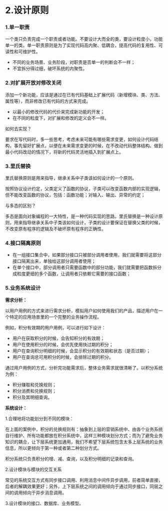 # 2.设计原则

### 1.单一职责

一个类只负责完成一个职责或者功能。不要设计大而全的类，要设计粒度小，功能单一的类。单一职责原则是为了实现代码高内聚、低耦合，提高代码的复用性、可读性和可维护性。

- 不同的业务场景、业务阶段，对职责是否单一的判断会不一样；
- 不宜拆分得过细，破坏系统的内聚性。

### 2.对扩展开放对修改关闭

添加一个新功能，应该是通过在已有代码基础上扩展代码（新增模块、类、方法、属性等），而非修改已有代码的方式来完成。

- 以最小的修改代码的代价来完成新功能的开发；
- 在不同的粒度下，对扩展和修改的定义会不一样。

如何去实现？

要求在写代码时，多一些思考，考虑未来可能有哪些需求变更，如何设计代码结构，事先留好扩展点，以便在未来需求变更的时候，在不改动代码整体结构、做到最小代码改动的情况下，将新的代码灵活地插入到扩展点上。

### 3.里氏替换

里氏替换原则是用来指导，继承关系中子类该如何设计的一个原则。

按照协议设计约定，父类定义了函数的协议，子类可以改变函数内部的实现逻辑，但不能改变函数的协议，包括：函数功能；对输入、输出、异常的约定；

与多态的区别？

多态是面向对象编程的一大特性，是一种代码实现的思路。里氏替换是一种设计原则，用来指导继承关系中子类该如何设计，子类的设计要保证在替换父类的时候，不改变原有程序的逻辑及不破坏原有程序的正确性。

### 4.接口隔离原则

- 在一组接口集合中，如果部分接口只被部分调用者使用，我们就需要将这部分接口隔离出来，单独给这部分调用者使用；
- 在单个接口中，部分调用者只需要函数中的部分功能，我们就需要把函数拆分成粒度更细的多个函数，让调用者只依赖它需要的接口函数；

### 5.业务系统设计

**需求分析：**

以用户用例的方式来进行需求分析，模拟用户如何使用我们的产品，描述用户在一个特定的应用场景里的一个完整的业务操作流程。

例如，积分有效期的用户用例，可以进行如下设计：

- 用户在获取积分的时候，会告知积分的有效期；
- 用户在使用积分的时候，会优先使用快过期的积分；
- 用户在查询积分明细的时候，会显示积分的有效期和状态（是否过期）；
- 用户在查询总可用积分的时候，会排除过期的积分。

通过用户用例的方式，分析完功能需求后，整体业务需求就很清晰了。以积分系统为例：

- 积分赚取和兑换规则；
- 积分消费和兑换规则；
- 积分及其明细查询。

**系统设计：**

1.合理地将功能划分到不同的模块：

在上面的案例中，积分的兑换规则有：抽象到上层的营销系统中、由各个业务系统自行维护、所有功能都放在积分系统中，这样三种模块划分方式；而为了避免业务知识的耦合，让下层系统更加通用，我们不希望下层系统包含太多上层系统的业务信息，所以更倾向于第一种或者第二种划分方式。

积分系统只负责积分的增、减、查询，以及积分明细的记录和查询。

2.设计模块与模块的交互关系

常见的系统交互方式有同步接口调用、利用消息中间件异步调用，前者简单直接，后者的解耦效果更好；另外，上下层系统之间的调用倾向于通过同步接口，同层之间的调用倾向于异步消息调用。

3.设计模块的接口、数据库、业务模型。